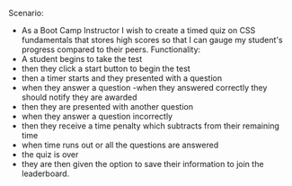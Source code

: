 
Scenario:
- As a Boot Camp Instructor
I wish to create a timed quiz on CSS fundamentals that stores high scores
so that I can gauge my student's progress compared to their peers.
Functionality:
- A student begins to take the test
- then they click a start button to begin the test
- then a timer starts and they presented with a question
- when they answer a question
-when they answered correctly they should notify they are awarded
- then they are presented with another question
- when they answer a question incorrectly
- then they receive a time penalty which subtracts from their remaining time
- when time runs out or all the questions are answered
- the quiz is over
- they are then given the option to save their information to join the leaderboard.
